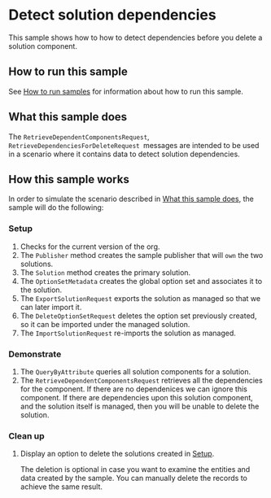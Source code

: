 # Detect solution dependencies

This sample shows how to how to detect dependencies before you delete a solution component.

## How to run this sample

See [How to run samples](../../../How-to-run-samples.md) for information about how to run this sample.

## What this sample does

The `RetrieveDependentComponentsRequest`, `RetrieveDependenciesForDeleteRequest `messages are intended to be used in a scenario where it contains data to detect solution dependencies.

## How this sample works

In order to simulate the scenario described in [What this sample does](#what-this-sample-does), the sample will do the following:

### Setup

1. Checks for the current version of the org.
1. The `Publisher` method creates the sample publisher that will `own` the two solutions.
1. The `Solution` method creates the primary solution.
1. The `OptionSetMetadata` creates the global option set and associates it to the solution.
1. The `ExportSolutionRequest` exports the solution as managed so that we can later import it.
1. The `DeleteOptionSetRequest` deletes the option set previously created, so it can be imported under the managed solution.
1. The `ImportSolutionRequest` re-imports the solution as managed.
### Demonstrate

1. The `QueryByAttribute` queries all solution components for a solution.
1. The `RetrieveDependentComponentsRequest` retrieves all the dependencies for the component. If there are no dependenices we can ignore this component. If there are dependencies upon this solution component, and the solution itself is managed, then you will be unable to delete the solution.
### Clean up

1. Display an option to delete the solutions created in [Setup](#setup).

    The deletion is optional in case you want to examine the entities and data created by the sample. You can manually delete the records to achieve the same result.

